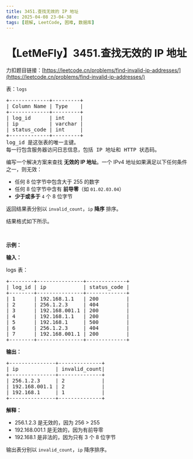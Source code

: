 ```yaml
---
title: 3451.查找无效的 IP 地址
date: 2025-04-08 23-04-38
tags: [题解, LeetCode, 困难, 数据库]
---
```


# 【LetMeFly】3451.查找无效的 IP 地址

力扣题目链接：[https://leetcode.cn/problems/find-invalid-ip-addresses/](https://leetcode.cn/problems/find-invalid-ip-addresses/)

<p>表：<code>logs</code></p>

<pre>
+-------------+---------+
| Column Name | Type    |
+-------------+---------+
| log_id      | int     |
| ip          | varchar |
| status_code | int     |
+-------------+---------+
log_id 是这张表的唯一主键。
每一行包含服务器访问日志信息，包括 IP 地址和 HTTP 状态码。
</pre>

<p>编写一个解决方案来查找 <strong>无效的 IP 地址</strong>。一个 IPv4 地址如果满足以下任何条件之一，则无效：</p>

<ul>
	<li>任何 8 位字节中包含大于 255 的数字</li>
	<li>任何 8 位字节中含有 <strong>前导零</strong>（如&nbsp;<code>01.02.03.04</code>）</li>
	<li><strong>少于或多于</strong>&nbsp;<code>4</code>&nbsp;个 8 位字节</li>
</ul>

<p>返回结果表分别以&nbsp;<code>invalid_count</code>，<code>ip</code>&nbsp;<strong>降序</strong>&nbsp;排序。</p>

<p>结果格式如下所示。</p>

<p>&nbsp;</p>

<p><strong class="example">示例：</strong></p>

<div class="example-block">
<p><strong>输入：</strong></p>

<p>logs 表：</p>

<pre class="example-io">
+--------+---------------+-------------+
| log_id | ip            | status_code | 
+--------+---------------+-------------+
| 1      | 192.168.1.1   | 200         | 
| 2      | 256.1.2.3     | 404         | 
| 3      | 192.168.001.1 | 200         | 
| 4      | 192.168.1.1   | 200         | 
| 5      | 192.168.1     | 500         | 
| 6      | 256.1.2.3     | 404         | 
| 7      | 192.168.001.1 | 200         | 
+--------+---------------+-------------+
</pre>

<p><strong>输出：</strong></p>

<pre class="example-io">
+---------------+--------------+
| ip            | invalid_count|
+---------------+--------------+
| 256.1.2.3     | 2            |
| 192.168.001.1 | 2            |
| 192.168.1     | 1            |
+---------------+--------------+
</pre>

<p><strong>解释：</strong></p>

<ul>
	<li>256.1.2.3 是无效的，因为&nbsp;256 &gt; 255</li>
	<li>192.168.001.1 是无效的，因为有前导零</li>
	<li>192.168.1 是非法的，因为只有 3 个 8 位字节</li>
</ul>

<p>输出表分别以&nbsp;<code>invalid_count</code>，<code>ip</code>&nbsp;降序排序。</p>
</div>


    